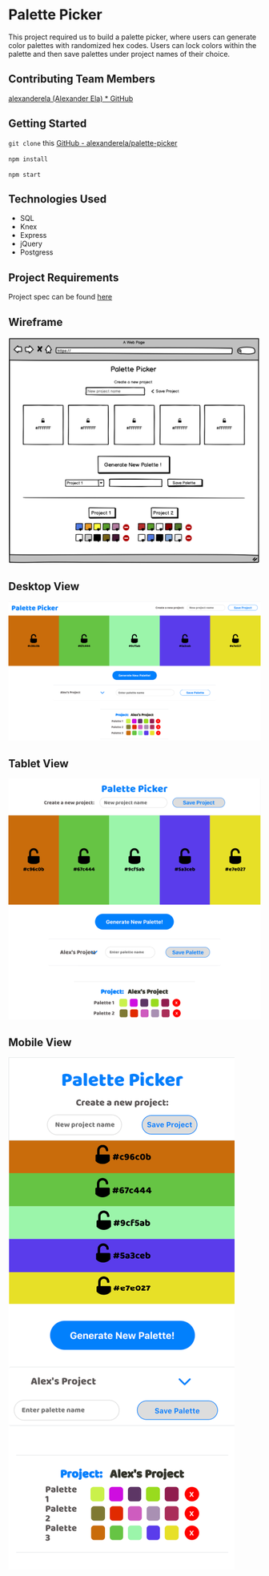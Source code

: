 # Palette Picker
This project required us to build a palette picker, where users can generate color palettes with randomized hex codes. Users can lock colors within the palette and then save palettes under project names of their choice.

## Contributing Team Members
[alexanderela (Alexander Ela) * GitHub](https://github.com/alexanderela)

## Getting Started
`git clone` this [GitHub - alexanderela/palette-picker](https://github.com/alexanderela/palette-picker)

`npm install`

`npm start`

## Technologies Used
- SQL
- Knex
- Express
- jQuery
- Postgress

## Project Requirements
Project spec can be found [here](http://frontend.turing.io/projects/palette-picker.html)

## Wireframe
![Alt text](./public/assets/Palette_Picker_Wireframe.png "Wireframe")

## Desktop View
![Alt text](./public/assets/palette-picker-desktop.png "Desktop view")

## Tablet View
![Alt text](./public/assets/palette-picker-tablet.png "Tablet view")

## Mobile View
![Alt text](./public/assets/palette-picker-mobile.png "Mobile view")
